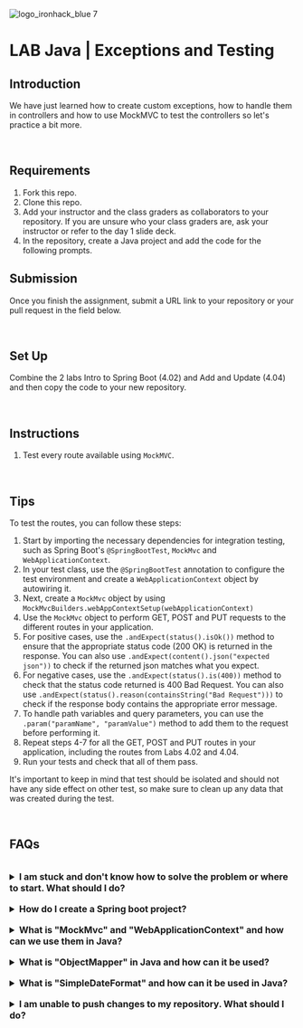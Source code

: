 ![logo_ironhack_blue 7](https://user-images.githubusercontent.com/23629340/40541063-a07a0a8a-601a-11e8-91b5-2f13e4e6b441.png)

# LAB Java | Exceptions and Testing

## Introduction

We have just learned how to create custom exceptions, how to handle them in controllers and how to use MockMVC to test the controllers so let's practice a bit more.

<br>

## Requirements

1. Fork this repo.
2. Clone this repo.
3. Add your instructor and the class graders as collaborators to your repository. If you are unsure who your class graders are, ask your instructor or refer to the day 1 slide deck.
4. In the repository, create a Java project and add the code for the following prompts.

## Submission

Once you finish the assignment, submit a URL link to your repository or your pull request in the field below.

<br>

## Set Up

Combine the 2 labs Intro to Spring Boot (4.02) and Add and Update (4.04) and then copy the code to your new repository.

<br>

## Instructions

1. Test every route available using `MockMVC`.

<br>

## Tips

To test the routes, you can follow these steps:

1. Start by importing the necessary dependencies for integration testing, such as Spring Boot's `@SpringBootTest`, `MockMvc` and `WebApplicationContext`.
2. In your test class, use the `@SpringBootTest` annotation to configure the test environment and create a `WebApplicationContext` object by autowiring it.
3. Next, create a `MockMvc` object by using `MockMvcBuilders.webAppContextSetup(webApplicationContext)`
4. Use the `MockMvc` object to perform GET, POST and PUT requests to the different routes in your application.
5. For positive cases, use the `.andExpect(status().isOk())` method to ensure that the appropriate status code (200 OK) is returned in the response. You can also use `.andExpect(content().json("expected json"))` to check if the returned json matches what you expect.
6. For negative cases, use the `.andExpect(status().is(400))` method to check that the status code returned is 400 Bad Request. You can also use `.andExpect(status().reason(containsString("Bad Request")))` to check if the response body contains the appropriate error message.
7. To handle path variables and query parameters, you can use the `.param("paramName", "paramValue")` method to add them to the request before performing it.
8. Repeat steps 4-7 for all the GET, POST and PUT routes in your application, including the routes from Labs 4.02 and 4.04.
9. Run your tests and check that all of them pass.

It's important to keep in mind that test should be isolated and should not have any side effect on other test, so make sure to clean up any data that was created during the test.

<br>

## FAQs

<br>

<details>
  <summary style="font-size: 16px; cursor: pointer; outline: none; font-weight: bold;">I am stuck and don't know how to solve the problem or where to start. What should I do?</summary>

  <br> <!-- ✅ -->

  If you are stuck in your code and don't know how to solve the problem or where to start, you should take a step back and try to form a clear, straight forward question about the specific issue you are facing. The process you will go through while trying to define this question, will help you narrow down the problem and come up with potential solutions.

  For example, are you facing a problem because you don't understand the concept or are you receiving an error message that you don't know how to fix? It is usually helpful to try to state the problem as clearly as possible, including any error messages you are receiving. This can help you communicate the issue to others and potentially get help from classmates or online resources.

  Once you have a clear understanding of the problem, you should be able to start working toward the solution.

 </details>

<br>

<details>
  <summary style="font-size: 16px; cursor: pointer; outline: none; font-weight: bold;">How do I create a Spring boot project?</summary>

  <br> <!-- ✅ -->

  Spring boot is a framework for creating stand-alone, production-grade applications that are easy to launch and run. The best way to create a Spring boot project is to use the Spring Initializer website. The website provides a convenient way to generate a basic project structure with all the necessary dependencies and configurations.

  - Step 1: Go to [start.spring.io](https://start.spring.io/)
  - Step 2: Choose the type of project you want to create, such as Maven or Gradle.
  - Step 3: Select the version of Spring Boot you want to use.
  - Step 4: Choose the dependencies you need for your project. Some common dependencies include web, jpa and data-jpa.
  - Step 5: Click the "Generate" button to download the project files.

  Alternatively, you can use an Integrated Development Environment (IDE) such as Eclipse or IntelliJ IDEA. These IDEs have plugins for creating Spring boot projects, making it easy to set up the environment and get started with coding.

 </details>

<br>

<details>
  <summary style="font-size: 16px; cursor: pointer; outline: none; font-weight: bold;">What is "MockMvc" and "WebApplicationContext" and how can we use them in Java?</summary>

  <br> <!-- ✅ -->

  `MockMvc` and `WebApplicationContext` are two important components used in testing Spring MVC applications.

  `MockMvc` is used for testing the behavior of a Spring MVC application, including the handling of HTTP requests and responses. `WebApplicationContext` is used to configure the application context for testing purposes.

  To use `MockMvc` and `WebApplicationContext`, you need to create a test class with the following code:

  ```java
  @SpringBootTest
  public class YourControllerTest {

      @Autowired
      private MockMvc mockMvc;

      @Autowired
      private WebApplicationContext webApplicationContext;

      @Before
      public void setup() {
          mockMvc = MockMvcBuilders.webAppContextSetup(webApplicationContext).build();
      }

      @Test
      public void testExample() throws Exception {
          mockMvc.perform(get("/your-endpoint"))
                  .andExpect(status().isOk())
                  .andExpect(content().string("Hello World!"));
      }
  }
  ```

  In this code, `@SpringBootTest` annotation is used to configure the test class for testing a Spring MVC application. The `MockMvc` and `WebApplicationContext` components are autowired and a `setup` method is used to configure the `MockMvc` instance using the `WebApplicationContext`. Finally, a test method is created to test the behavior of the endpoint using the `mockMvc.perform` method.

  <br>

   

</details>

<br>

<details>
  <summary style="font-size: 16px; cursor: pointer; outline: none; font-weight: bold;">What is "ObjectMapper" in Java and how can it be used?</summary>

  <br> <!-- ✅ -->

  `ObjectMapper` is a class from the Jackson library that is used for reading and writing JSON data in Java. It allows you to convert Java objects to JSON and vice versa. With `ObjectMapper`, you can easily convert objects to and from JSON format, making it a useful tool for working with RESTful web services and APIs.

  Here's a code snippet to demonstrate how to use `ObjectMapper` to convert a Java object to a JSON string:

  ```java
  // Import ObjectMapper class
  import com.fasterxml.jackson.databind.ObjectMapper;

  // Create an instance of ObjectMapper
  ObjectMapper mapper = new ObjectMapper();

  // Convert a Java object to JSON
  User user = new User();
  user.setName("John Doe");
  user.setAge(30);
  String json = mapper.writeValueAsString(user);
  System.out.println(json);
  ```

  And here's a code snippet to demonstrate how to use `ObjectMapper` to convert a JSON string to a Java object:

  ```java
  // Import ObjectMapper class
  import com.fasterxml.jackson.databind.ObjectMapper;

  // Create an instance of ObjectMapper
  ObjectMapper mapper = new ObjectMapper();

  // Convert a JSON string to a Java object
  String json = "{\"name\":\"John Doe\",\"age\":30}";
  User user = mapper.readValue(json, User.class);
  System.out.println(user.getName());
  System.out.println(user.getAge());
  ```

  As you can see, using `ObjectMapper` is simple and straightforward. You can use it to perform a variety of tasks related to reading and writing JSON data in Java, making it an essential tool for any Java developer who needs to work with RESTful web services and APIs.

  <br>

   

</details>

<br>

<details>
  <summary style="font-size: 16px; cursor: pointer; outline: none; font-weight: bold;">What is "SimpleDateFormat" and how can it be used in Java?</summary>

  <br>

  `SimpleDateFormat` is a concrete class in Java that allows you to format and parse dates. It is part of the `java.text package`.

  `SimpleDateFormat` can be used in Java to format a date into a string representation. For example:

  ```java
  Date date = new Date();
  SimpleDateFormat sdf = new SimpleDateFormat("dd-MM-yyyy");
  String formattedDate = sdf.format(date);
  System.out.println("Formatted date: " + formattedDate);
  ```

  `SimpleDateFormat` can be used to parse a string into a date. For example:

  ```java
  String dateString = "15-01-2021";
  SimpleDateFormat sdf = new SimpleDateFormat("dd-MM-yyyy");
  Date parsedDate = sdf.parse(dateString);
  System.out.println("Parsed date: " + parsedDate);
  ```

  The format of the date string in `SimpleDateFormat` is specified as a string parameter when creating the `SimpleDateFormat` object. The format string uses symbols to represent different parts of a date such as day, month, year, etc. For example, the format string "dd-MM-yyyy" represents a date in the format "day-month-year".

 </details>

<br>

<details>
  <summary style="font-size: 16px; cursor: pointer; outline: none; font-weight: bold;">I am unable to push changes to my repository. What should I do?</summary>

  <br> <!-- ✅ -->

  If you are unable to push changes to your repository, here are a few steps that you can follow:

  1. Check your internet connection: Ensure that your internet connection is stable and working.
  1. Verify your repository URL: Make sure that you are using the correct repository URL to push your changes.
  2. Check Git credentials: Ensure that your Git credentials are up-to-date and correct. You can check your credentials using the following command:

  ```bash
  git config --list
  ```

  4. Update your local repository: Before pushing changes, make sure that your local repository is up-to-date with the remote repository. You can update your local repository using the following command:

  ```bash
  git fetch origin
  ```

  5. Check for conflicts: If there are any conflicts between your local repository and the remote repository, resolve them before pushing changes.
  6. Push changes: Once you have resolved any conflicts and updated your local repository, you can try pushing changes again using the following command:

  ```bash
  git push origin <branch_name>
  ```

</details>
